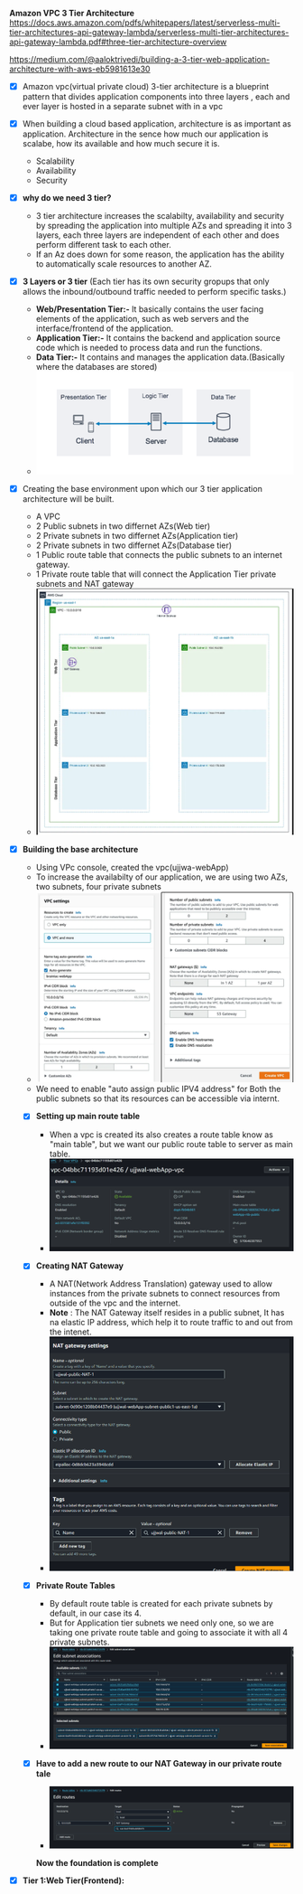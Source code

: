 **Amazon VPC 3 Tier Architecture**
https://docs.aws.amazon.com/pdfs/whitepapers/latest/serverless-multi-tier-architectures-api-gateway-lambda/serverless-multi-tier-architectures-api-gateway-lambda.pdf#three-tier-architecture-overview

https://medium.com/@aaloktrivedi/building-a-3-tier-web-application-architecture-with-aws-eb5981613e30


- [x] Amazon vpc(virtual private cloud) 3-tier architecture is a blueprint pattern that divides application components into three layers
    , each and ever layer is hosted in a separate subnet with in a vpc

- [x] When building a cloud based application, architecture is as important as application.
      Architecture in the sence how much our application is scalabe, how its available and how much secure it is.
    * Scalability
    * Availability
    * Security

- [x] **why do we need 3 tier?**
    * 3 tier architecture increases the scalabilty, availability and security by spreading the application into multiple AZs and spreading
        it into 3 layers, each three layers are independent of each other and does perform different task to each other.
    * If an Az does down for some reason, the application has the ability to automatically scale resources to another AZ.

- [x] **3 Layers or 3 tier** (Each tier has its own security gropups that only allows the inbound/outbound traffic needed to perform      specific tasks.)
    * **Web/Presentation Tier:-** It basically contains the user facing elements of the application, such as web servers and the interface/frontend of the application.
    * **Application Tier:-** It contains the backend and application source code which is needed to process data and run the functions.
    * **Data Tier:-** It contains and manages the application data.(Basically where the databases are stored)
    * ![alt text](image.png)

- [x] Creating the base environment upon which our 3 tier application architecture will be built.
    * A VPC
    * 2 Public subnets in two differnet AZs(Web tier)
    * 2 Private subnets in two differnet AZs(Application tier)
    * 2 Private subnets in two differnet AZs(Database tier)
    * 1 Public route table that connects the public subnets to an internet gateway.
    * 1 Private route table that will connect the Application Tier private subnets and NAT gateway  
    * ![alt text](image-1.png)

- [x] **Building the base architecture**
    * Using VPc console, created the vpc(ujjwa-webApp) 
    * To increase the availabilty of our application, we are using two AZs, two subnets, four private subnets
    * ![alt text](image-2.png)
    * We need to enable "auto assign public IPV4 address" for Both the public subnets so that its resources can be accessible via internt.
    - [x] **Setting up main route table**
        * When a vpc is created its also creates a route table know as "main table", but we want our public route table to server as main table.
        * ![alt text](image-3.png)
    - [x] **Creating NAT Gateway**
        * A NAT(Network Address Translation) gateway used to allow instances from the private subnets to connect resources from outside of the vpc and the internet.
        * **Note** : The NAT Gateway itself resides in a public subnet, It has na elastic IP address, which help it to route traffic to and out from the intenet.
        * ![alt text](image-4.png)
    - [x] **Private Route Tables**
        * By default route table is created for each private subnets by default, in our case its 4.
        * But for Application tier subnets we need only one, so we are taking one private route table and going to associate it with
            all 4 private subnets.
        * ![alt text](image-5.png)

    - [x] **Have to add a new route to our NAT Gateway in our private route tale**
        * ![alt text](image-6.png)

        **Now the foundation is complete**

- [x] **Tier 1:Web Tier(Frontend):**
    




